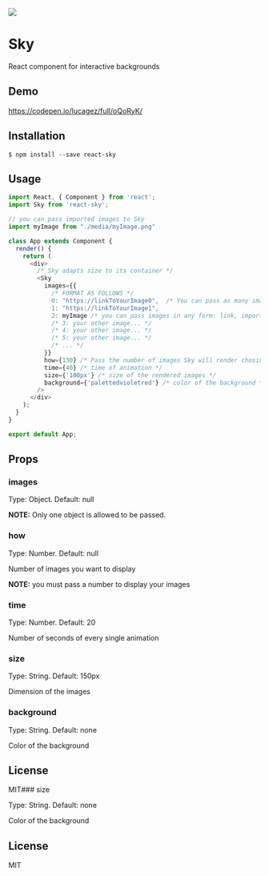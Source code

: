 ![](../gif/sky-gif.gif)

# Sky

React component for interactive backgrounds

## Demo

https://codepen.io/lucagez/full/oQoRyK/

## Installation

```
$ npm install --save react-sky
```



## Usage

```javascript
import React, { Component } from 'react';
import Sky from 'react-sky';

// you can pass imported images to Sky
import myImage from "./media/myImage.png"

class App extends Component {
  render() {
    return (
      <div> 
        /* Sky adapts size to its container */
        <Sky 
          images={{
            /* FORMAT AS FOLLOWS */
            0: "https://linkToYourImage0",  /* You can pass as many images as you want */
            1: "https://linkToYourImage1",
            2: myImage /* you can pass images in any form: link, imported via webpack... */
            /* 3: your other image... */
            /* 4: your other image... */
            /* 5: your other image... */
            /* ... */
          }}
          how={130} /* Pass the number of images Sky will render chosing randomly */
          time={40} /* time of animation */
          size={'100px'} /* size of the rendered images */
          background={'palettedvioletred'} /* color of the background */
        />
      </div>
    );
  }
}

export default App;
```



## Props

### images

Type: Object. Default: null

**NOTE:** Only one object is allowed to be passed.

### how

Type: Number. Default: null

Number of images you want to display

**NOTE:** you must pass a number to display your images

### time

Type: Number. Default: 20

Number of seconds of every single animation

### size

Type: String. Default: 150px

Dimension of the images 

### background

Type: String. Default: none

Color of the background 



## License

MIT### size

Type: String. Default: none

Color of the background 



## License

MIT